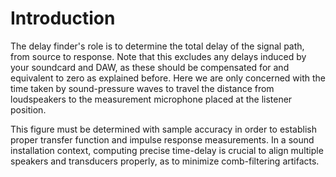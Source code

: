 # Introduction
The delay finder's role is to determine the total delay of the signal path, from source to response.
Note that this excludes any delays induced by your soundcard and DAW, as these should be compensated for
and equivalent to zero as explained before. Here we are only concerned with the time taken by
sound-pressure waves to travel the distance from loudspeakers to the measurement microphone placed at
the listener position.

This figure must be determined with sample accuracy in order to establish proper transfer function and
impulse response measurements. In a sound installation context, computing precise time-delay is crucial
to align multiple speakers and transducers properly, as to minimize comb-filtering artifacts.


